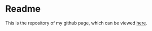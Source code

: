 # Readme

This is the repository of my github page, which can be viewed [here](https://dennissoemers.github.io/).
